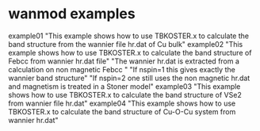# wanmod examples
example01
 "This example shows how to use TBKOSTER.x to calculate the band structure from the wannier file hr.dat of Cu bulk"
example02
 "This example shows how to use TBKOSTER.x to calculate the band structure of Febcc from wannier hr.dat file"
 "The wannier hr.dat is extracted from a calculation on non magnetic Febcc "
 "If nspin=1 this gives  exactly the wannier band structure"
 "If nspin=2 one still uses the non magnetic hr.dat and magnetism is treated in a Stoner model"
example03
  "This example shows how to use TBKOSTER.x to calculate the band structure of VSe2 from wannier file hr.dat"
example04
 "This example shows how to use TBKOSTER.x to calculate the band structure of Cu-O-Cu system from wannier hr.dat"
 
